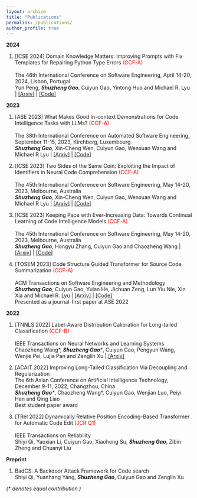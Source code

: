 ```yaml
---
layout: archive
title: "Publications"
permalink: /publications/
author_profile: true
---
```


**2024**

1. [ICSE 2024] Domain Knowledge Matters: Improving Prompts with Fix Templates for Repairing Python Type Errors   <font color="#FF0000 ">(CCF-A)</font><br />  
The 46th International Conference on Software Engineering, April 14-20, 2024, Lisbon, Portugal  
Yun Peng, _**Shuzheng Gao**_, Cuiyun Gao, Yintong Huo and Michael R. Lyu \| [[Arxiv]](https://arxiv.org/abs/2306.01394) \| [[Code]](https://github.com/JohnnyPeng18/TypeFix) 


**2023**

1. [ASE 2023] What Makes Good In-context Demonstrations for Code Intelligence Tasks with LLMs?   <font color="#FF0000 ">(CCF-A)</font><br />  
The 38th International Conference on Automated Software Engineering, September 11-15, 2023, Kirchberg, Luxembourg  
_**Shuzheng Gao**_, Xin-Cheng Wen, Cuiyun Gao, Wenxuan Wang and Michael R Lyu \| [[Arxiv]](https://arxiv.org/abs/2304.07575) \| [[Code]](https://github.com/gszsectan/ICL) 


2. [ICSE 2023] Two Sides of the Same Coin: Exploiting the Impact of Identifiers in Neural Code Comprehension   <font color="#FF0000 ">(CCF-A)</font><br />  
The 45th International Conference on Software Engineering, May 14-20, 2023, Melbourne, Australia   
_**Shuzheng Gao**_, Xin-Cheng Wen, Cuiyun Gao, Wenxuan Wang and Michael R Lyu \| [[Arxiv]](https://arxiv.org/abs/2207.11104) \| [[Code]](https://github.com/ReliableCoding/CREAM) 


3. [ICSE 2023] Keeping Pace with Ever-Increasing Data: Towards Continual Learning of Code Intelligence Models   <font color="#FF0000 ">(CCF-A)</font><br />  
The 45th International Conference on Software Engineering, May 14-20, 2023, Melbourne, Australia  
_**Shuzheng Gao**_, Hongyu Zhang, Cuiyun Gao and Chaozheng Wang \| [[Arxiv]](https://arxiv.org/abs/2209.07027) \| [[Code]](https://github.com/ReliableCoding/REPEAT) 


4. [TOSEM 2023] Code Structure Guided Transformer for Source Code Summarization   <font color="#FF0000 ">(CCF-A)</font><br />  
ACM Transactions on Software Engineering and Methodology  
_**Shuzheng Gao**_, Cuiyun Gao, Yulan He, Jichuan Zeng, Lun Yiu Nie, Xin Xia and Michael R. Lyu \| [[Arxiv]](https://arxiv.org/abs/2104.09340) \| [[Code]](https://github.com/gszsectan/SG-Trans)  
Presented as a journal-first paper at ASE 2022



**2022**

1. [TNNLS 2022] Label-Aware Distribution Calibration for Long-tailed Classification   <font color="#FF0000 ">(CCF-B)</font><br />  
IEEE Transactions on Neural Networks and Learning Systems  
Chaozheng Wang*, _**Shuzheng Gao***_, Cuiyun Gao, Pengyun Wang, Wenjie Pei, Lujia Pan and Zenglin Xu \| [[Arxiv]](https://arxiv.org/abs/2111.04901)

2. [ACAIT 2022] Improving Long-Tailed Classification Via Decoupling and Regularization   
The 6th Asian Conference on Artificial Intelligence Technology, December 9-11, 2022, Changzhou, China  
 _**Shuzheng Gao***_, Chaozheng Wang*, Cuiyun Gao, Wenjian Luo, Peiyi Han and Qing Liao  
Best student paper award  

3. [TRel 2022] Dynamically Relative Position Encoding-Based Transformer for Automatic Code Edit  <font color="#FF0000 ">(JCR Q1)</font><br />  
IEEE Transactions on Reliability  
Shiyi Qi, Yaoxian Li, Cuiyun Gao, Xiaohong Su, _**Shuzheng Gao**_, Zibin Zheng and Chuanyi Liu



**Preprint**

1. BadCS: A Backdoor Attack Framework for Code search   
Shiyi Qi, Yuanhang Yang, _**Shuzheng Gao**_, Cuiyun Gao and Zenglin Xu

_(* denotes equal contribution.)_
